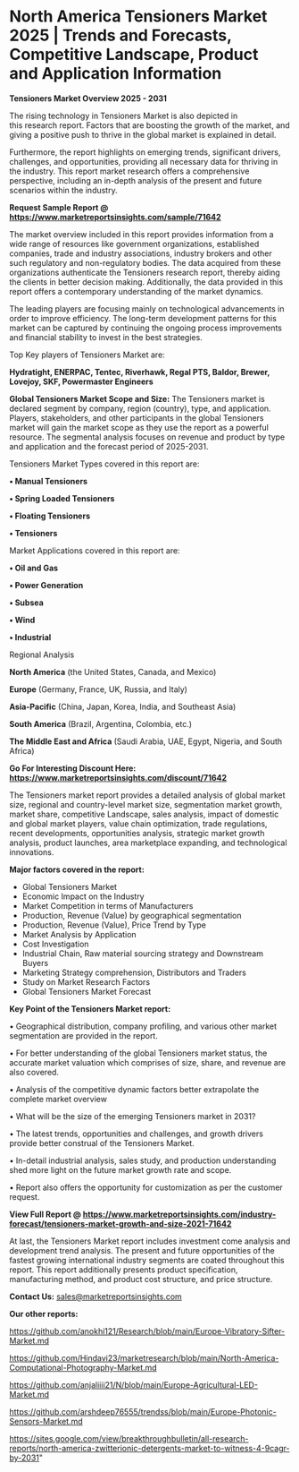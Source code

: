 # North America Tensioners Market 2025 | Trends and Forecasts, Competitive Landscape, Product and Application Information

<Strong> Tensioners Market Overview 2025 - 2031</strong>

The rising technology in Tensioners Market is also depicted in this research report. Factors that are boosting the growth of the market, and giving a positive push to thrive in the global market is explained in detail.

Furthermore, the report highlights on emerging trends, significant drivers, challenges, and opportunities, providing all necessary data for thriving in the industry. This report market research offers a comprehensive perspective, including an in-depth analysis of the present and future scenarios within the industry.

<strong>Request Sample Report @ <a href=https://www.marketreportsinsights.com/sample/71642>https://www.marketreportsinsights.com/sample/71642</a></strong>

The market overview included in this report provides information from a wide range of resources like government organizations, established companies, trade and industry associations, industry brokers and other such regulatory and non-regulatory bodies. The data acquired from these organizations authenticate the Tensioners research report, thereby aiding the clients in better decision making. Additionally, the data provided in this report offers a contemporary understanding of the market dynamics.

The leading players are focusing mainly on technological advancements in order to improve efficiency. The long-term development patterns for this market can be captured by continuing the ongoing process improvements and financial stability to invest in the best strategies.

Top Key players of Tensioners Market are:

<strong>Hydratight, ENERPAC, Tentec, Riverhawk, Regal PTS, Baldor, Brewer, Lovejoy, SKF, Powermaster Engineers</strong>

<strong><b>Global Tensioners Market Scope and Size:</b></strong>
The Tensioners market is declared segment by company, region (country), type, and application. Players, stakeholders, and other participants in the global Tensioners market will gain the market scope as they use the report as a powerful resource. The segmental analysis focuses on revenue and product by type and application and the forecast period of 2025-2031.

Tensioners Market Types covered in this report are:

<strong>• Manual Tensioners

• Spring Loaded Tensioners

• Floating Tensioners

• Tensioners</strong>

Market Applications covered in this report are:

<strong>• Oil and Gas

• Power Generation

• Subsea

• Wind

• Industrial</strong> 

Regional Analysis

<strong>North America</strong> (the United States, Canada, and Mexico)

<strong>Europe</strong> (Germany, France, UK, Russia, and Italy)

<strong>Asia-Pacific</strong> (China, Japan, Korea, India, and Southeast Asia)

<strong>South America</strong> (Brazil, Argentina, Colombia, etc.)

<strong>The Middle East and Africa</strong> (Saudi Arabia, UAE, Egypt, Nigeria, and South Africa)

<strong>Go For Interesting Discount Here: <a href=https://www.marketreportsinsights.com/discount/71642>https://www.marketreportsinsights.com/discount/71642</a></strong>

The Tensioners market report provides a detailed analysis of global market size, regional and country-level market size, segmentation market growth, market share, competitive Landscape, sales analysis, impact of domestic and global market players, value chain optimization, trade regulations, recent developments, opportunities analysis, strategic market growth analysis, product launches, area marketplace expanding, and technological innovations.

<strong><b>Major factors covered in the report:</b></strong>
<ul>
  <li>Global Tensioners Market </li>
  <li>Economic Impact on the Industry</li>
  <li>Market Competition in terms of Manufacturers</li>
  <li>Production, Revenue (Value) by geographical segmentation</li>
  <li>Production, Revenue (Value), Price Trend by Type</li>
  <li>Market Analysis by Application</li>
  <li>Cost Investigation</li>
  <li>Industrial Chain, Raw material sourcing strategy and Downstream Buyers</li>
  <li>Marketing Strategy comprehension, Distributors and Traders</li>
  <li>Study on Market Research Factors</li>
  <li>Global Tensioners Market Forecast</li>
</ul>

<strong><b>Key Point of the Tensioners Market report:</b></strong>

• Geographical distribution, company profiling, and various other market segmentation are provided in the report.

• For better understanding of the global Tensioners market status, the accurate market valuation which comprises of size, share, and revenue are also covered.

• Analysis of the competitive dynamic factors better extrapolate the complete market overview

• What will be the size of the emerging Tensioners market in 2031?

• The latest trends, opportunities and challenges, and growth drivers provide better construal of the Tensioners Market.

• In-detail industrial analysis, sales study, and production understanding shed more light on the future market growth rate and scope.

• Report also offers the opportunity for customization as per the customer request.

<strong><b>View Full Report @ <a href=https://www.marketreportsinsights.com/industry-forecast/tensioners-market-growth-and-size-2021-71642>https://www.marketreportsinsights.com/industry-forecast/tensioners-market-growth-and-size-2021-71642</a></b></strong>


At last, the Tensioners Market report includes investment come analysis and development trend analysis. The present and future opportunities of the fastest growing international industry segments are coated throughout this report. This report additionally presents product specification, manufacturing method, and product cost structure, and price structure.

<strong>Contact Us:</strong>
sales@marketreportsinsights.com

<strong>Our other reports:</strong>

<a href=https://github.com/anokhi121/Research/blob/main/Europe-Vibratory-Sifter-Market.md>https://github.com/anokhi121/Research/blob/main/Europe-Vibratory-Sifter-Market.md</a>

<a href=https://github.com/Hindavi23/marketresearch/blob/main/North-America-Computational-Photography-Market.md>https://github.com/Hindavi23/marketresearch/blob/main/North-America-Computational-Photography-Market.md</a>

<a href=https://github.com/anjaliiii21/N/blob/main/Europe-Agricultural-LED-Market.md>https://github.com/anjaliiii21/N/blob/main/Europe-Agricultural-LED-Market.md</a>

<a href=https://github.com/arshdeep76555/trendss/blob/main/Europe-Photonic-Sensors-Market.md>https://github.com/arshdeep76555/trendss/blob/main/Europe-Photonic-Sensors-Market.md</a>

<a href=https://sites.google.com/view/breakthroughbulletin/all-research-reports/north-america-zwitterionic-detergents-market-to-witness-4-9cagr-by-2031>https://sites.google.com/view/breakthroughbulletin/all-research-reports/north-america-zwitterionic-detergents-market-to-witness-4-9cagr-by-2031</a>"
